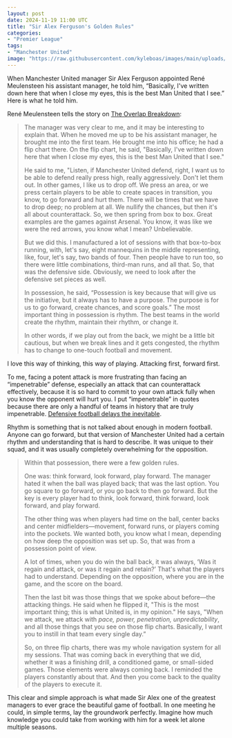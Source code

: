 ```yaml
---
layout: post
date: 2024-11-19 11:00 UTC
title: "Sir Alex Ferguson's Golden Rules"
categories:
- "Premier League"
tags:
- "Manchester United"
image: "https://raw.githubusercontent.com/kyleboas/images/main/uploads/2024/11/18/Image-18Nov2024_20:37:18.png"
---
```


When Manchester United manager Sir Alex Ferguson appointed René Meulensteen his assistant manager, he told him, “Basically, I've written down here that when I close my eyes, this is the best Man United that I see.” Here is what he told him.

<!---more--->

René Meulensteen tells the story on [The Overlap Breakdown](https://youtu.be/clhcHXFeyxQ?si=8hpw_c5yZV0M0bIh):

> The manager was very clear to me, and it may be interesting to explain that. When he moved me up to be his assistant manager, he brought me into the first team. He brought me into his office; he had a flip chart there. On the flip chart, he said, "Basically, I've written down here that when I close my eyes, this is the best Man United that I see."
> 
> He said to me, "Listen, if Manchester United defend, right, I want us to be able to defend really press high, really aggressively. Don't let them out. In other games, I like us to drop off. We press an area, or we press certain players to be able to create spaces in transition, you know, to go forward and hurt them. There will be times that we have to drop deep; no problem at all. We nullify the chances, but then it's all about counterattack. So, we then spring from box to box. Great examples are the games against Arsenal. You know, it was like we were the red arrows, you know what I mean? Unbelievable. 
> 
> But we did this. I manufactured a lot of sessions with that box-to-box running, with, let's say, eight mannequins in the middle representing, like, four, let's say, two bands of four. Then people have to run too, so there were little combinations, third-man runs, and all that. So, that was the defensive side. Obviously, we need to look after the defensive set pieces as well.
> 
> In possession, he said, “Possession is key because that will give us the initiative, but it always has to have a purpose. The purpose is for us to go forward, create chances, and score goals.” The most important thing in possession is rhythm. The best teams in the world create the rhythm, maintain their rhythm, or change it.
> 
> In other words, if we play out from the back, we might be a little bit cautious, but when we break lines and it gets congested, the rhythm has to change to one-touch football and movement.

I love this way of thinking, this way of playing. Attacking first, forward first. 

To me, facing a potent attack is more frustrating than facing an “impenetrable” defense, especially an attack that can counterattack effectively, because it is so hard to commit to your own attack fully when you know the opponent will hurt you. I put “impenetrable” in quotes because there are only a handful of teams in history that are truly impenetrable. [Defensive football delays the inevitable](https://tacticsjournal.com/2024/11/18/defensive-football-delays-the-inevitable/).

Rhythm is something that is not talked about enough in modern football. Anyone can go forward, but that version of Manchester United had a certain rhythm and understanding that is hard to describe. It was unique to their squad, and it was usually completely overwhelming for the opposition.

> Within that possession, there were a few golden rules.
> 
> One was: think forward, look forward, play forward. The manager hated it when the ball was played back; that was the last option. You go square to go forward, or you go back to then go forward. But the key is every player had to think, look forward, think forward, look forward, and play forward. 
> 
> The other thing was when players had time on the ball, center backs and center midfielders—movement, forward runs, or players coming into the pockets. We wanted both, you know what I mean, depending on how deep the opposition was set up. So, that was from a possession point of view. 
> 
> A lot of times, when you do win the ball back, it was always, ‘Was it regain and attack, or was it regain and retain?’ That's what the players had to understand. Depending on the opposition, where you are in the game, and the score on the board.
> 
> Then the last bit was those things that we spoke about before—the attacking things. He said when he flipped it, "This is the most important thing; this is what United is, in my opinion." He says, "When we attack, we attack with *pace, power, penetration, unpredictability*, and all those things that you see on those flip charts. Basically, I want you to instill in that team every single day.”
> 
> So, on three flip charts, there was my whole navigation system for all my sessions. That was coming back in everything that we did, whether it was a finishing drill, a conditioned game, or small-sided games. Those elements were always coming back. I reminded the players constantly about that. And then you come back to the quality of the players to execute it.

This clear and simple approach is what made Sir Alex one of the greatest managers to ever grace the beautiful game of football. In one meeting he could, in simple terms, lay the groundwork perfectly. Imagine how much knowledge you could take from working with him for a week let alone multiple seasons.
